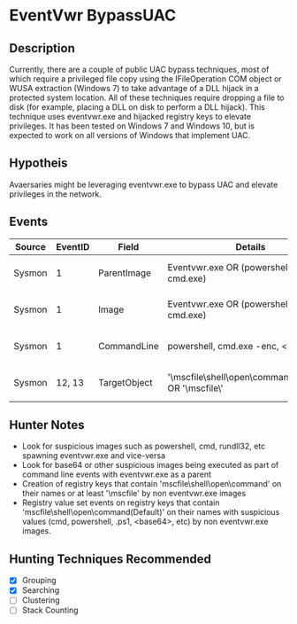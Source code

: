# EventVwr BypassUAC
## Description
Currently, there are a couple of public UAC bypass techniques, most of which require a privileged file copy using the IFileOperation COM object or WUSA extraction (Windows 7) to take advantage of a DLL hijack in a protected system location. All of these techniques require dropping a file to disk (for example, placing a DLL on disk to perform a DLL hijack). This technique uses eventvwr.exe and hijacked registry keys to elevate privileges. It has been tested on Windows 7 and Windows 10, but is expected to work on all versions of Windows that implement UAC.

## Hypotheis
Avaersaries might be leveraging eventvwr.exe to bypass UAC and elevate privileges in the network.

## Events

| Source | EventID | Field | Details | Reference | 
|--------|---------|-------|--------|-----------| 
| Sysmon | 1 | ParentImage | Eventvwr.exe OR (powershell.exe OR cmd.exe) | Cyb3rWard0g & MalwareSoup |
| Sysmon | 1 | Image | Eventvwr.exe OR (powershell.exe OR cmd.exe) | Cyb3rWard0g & MalwareSoup) |
| Sysmon | 1 | CommandLine | powershell, cmd.exe -enc, \<base64\> | Cyb3rWard0g & MalwareSoup |
| Sysmon | 12, 13 | TargetObject | '\mscfile\shell\open\command\(Default)' OR '\\mscfile\\' | Cyb3rWard0g & MalwareSoup |


## Hunter Notes
* Look for suspicious images such as powershell, cmd, rundll32, etc spawning eventvwr.exe and vice-versa
* Look for base64 or other suspicious images being executed as part of command line events with eventvwr.exe as a parent
* Creation of registry keys that contain 'mscfile\shell\open\command\' on their names or at least '\mscfile\' by non eventvwr.exe images
* Registry value set events on registry keys that contain 'mscfile\shell\open\command\(Default)' on their names with suspicious values (cmd, powershell, .ps1, \<base64\>, etc) by non eventvwr.exe images.

## Hunting Techniques Recommended

- [x] Grouping
- [x] Searching
- [ ] Clustering
- [ ] Stack Counting

